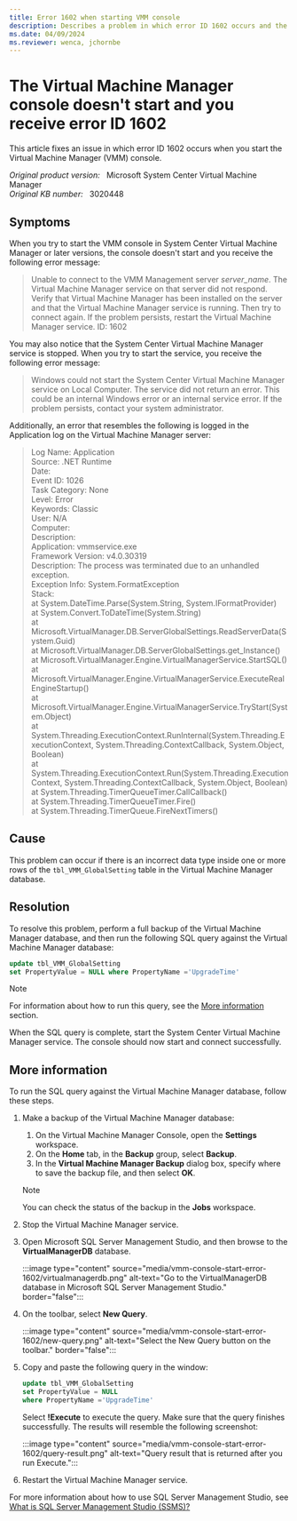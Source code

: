 ```yaml
---
title: Error 1602 when starting VMM console
description: Describes a problem in which error ID 1602 occurs and the Virtual Machine Manager console doesn't start.
ms.date: 04/09/2024
ms.reviewer: wenca, jchornbe
---
```

# The Virtual Machine Manager console doesn't start and you receive error ID 1602

This article fixes an issue in which error ID 1602 occurs when you start the Virtual Machine Manager (VMM) console.

_Original product version:_ &nbsp; Microsoft System Center Virtual Machine Manager  
_Original KB number:_ &nbsp; 3020448

## Symptoms

When you try to start the VMM console in System Center Virtual Machine Manager or later versions, the console doesn't start and you receive the following error message:

> Unable to connect to the VMM Management server *server_name*. The Virtual Machine Manager service on that server did not respond. Verify that Virtual Machine Manager has been installed on the server and that the Virtual Machine Manager service is running. Then try to connect again. If the problem persists, restart the Virtual Machine Manager service.
ID: 1602

You may also notice that the System Center Virtual Machine Manager service is stopped. When you try to start the service, you receive the following error message:

> Windows could not start the System Center Virtual Machine Manager service on Local Computer. The service did not return an error. This could be an internal Windows error or an internal service error. If the problem persists, contact your system administrator.

Additionally, an error that resembles the following is logged in the Application log on the Virtual Machine Manager server:

> Log Name: Application  
> Source: .NET Runtime  
> Date:  
> Event ID: 1026  
> Task Category: None  
> Level: Error  
> Keywords: Classic  
> User: N/A  
> Computer:  
> Description:  
> Application: vmmservice.exe  
> Framework Version: v4.0.30319  
> Description: The process was terminated due to an unhandled exception.  
> Exception Info: System.FormatException  
> Stack:  
> at System.DateTime.Parse(System.String, System.IFormatProvider)  
> at System.Convert.ToDateTime(System.String)  
> at Microsoft.VirtualManager.DB.ServerGlobalSettings.ReadServerData(System.Guid)  
> at Microsoft.VirtualManager.DB.ServerGlobalSettings.get_Instance()  
> at Microsoft.VirtualManager.Engine.VirtualManagerService.StartSQL()  
> at Microsoft.VirtualManager.Engine.VirtualManagerService.ExecuteRealEngineStartup()  
> at Microsoft.VirtualManager.Engine.VirtualManagerService.TryStart(System.Object)  
> at System.Threading.ExecutionContext.RunInternal(System.Threading.ExecutionContext, System.Threading.ContextCallback, System.Object, Boolean)  
> at System.Threading.ExecutionContext.Run(System.Threading.ExecutionContext, System.Threading.ContextCallback, System.Object, Boolean)  
> at System.Threading.TimerQueueTimer.CallCallback()  
> at System.Threading.TimerQueueTimer.Fire()  
> at System.Threading.TimerQueue.FireNextTimers()  

## Cause

This problem can occur if there is an incorrect data type inside one or more rows of the `tbl_VMM_GlobalSetting` table in the Virtual Machine Manager database.

## Resolution

To resolve this problem, perform a full backup of the Virtual Machine Manager database, and then run the following SQL query against the Virtual Machine Manager database:

```sql
update tbl_VMM_GlobalSetting
set PropertyValue = NULL where PropertyName ='UpgradeTime'
```

> [!NOTE]
> For information about how to run this query, see the [More information](#more-information) section.

When the SQL query is complete, start the System Center Virtual Machine Manager service. The console should now start and connect successfully.

## More information

To run the SQL query against the Virtual Machine Manager database, follow these steps.

1. Make a backup of the Virtual Machine Manager database:

   1. On the Virtual Machine Manager Console, open the **Settings** workspace.
   2. On the **Home** tab, in the **Backup** group, select **Backup**.
   3. In the **Virtual Machine Manager Backup** dialog box, specify where to save the backup file, and then select **OK**.

   > [!NOTE]
   > You can check the status of the backup in the **Jobs** workspace.
1. Stop the Virtual Machine Manager service.
1. Open Microsoft SQL Server Management Studio, and then browse to the **VirtualManagerDB** database.

   :::image type="content" source="media/vmm-console-start-error-1602/virtualmanagerdb.png" alt-text="Go to the VirtualManagerDB database in Microsoft SQL Server Management Studio." border="false":::

1. On the toolbar, select **New Query**.

    :::image type="content" source="media/vmm-console-start-error-1602/new-query.png" alt-text="Select the New Query button on the toolbar." border="false":::

1. Copy and paste the following query in the window:

    ```sql
    update tbl_VMM_GlobalSetting
    set PropertyValue = NULL
    where PropertyName ='UpgradeTime'
    ```

    Select **!Execute** to execute the query. Make sure that the query finishes successfully. The results will resemble the following screenshot:

    :::image type="content" source="media/vmm-console-start-error-1602/query-result.png" alt-text="Query result that is returned after you run Execute.":::

1. Restart the Virtual Machine Manager service.

For more information about how to use SQL Server Management Studio, see [What is SQL Server Management Studio (SSMS)?](/sql/ssms/sql-server-management-studio-ssms)
